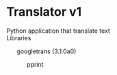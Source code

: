 # Translator v1
Python application that translate text <br>
Libraries <br>
<ul> googletrans (3.1.0a0)
<ul> pprint
